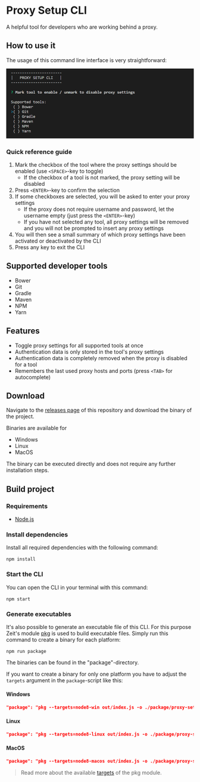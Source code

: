 # Proxy Setup CLI

A helpful tool for developers who are working behind a proxy.

## How to use it
The usage of this command line interface is very straightforward:

<img alt="demo" src="images/demo.gif"/>

### Quick reference guide

1. Mark the checkbox of the tool where the proxy settings should be enabled (use `<SPACE>`-key to toggle)
    - If the checkbox of a tool is not marked, the proxy setting will be disabled
2. Press `<ENTER>`-key to confirm the selection
3. If some checkboxes are selected, you will be asked to enter your proxy settings
    - If the proxy does not require username and password, let the username empty (just press the `<ENTER>`-key) 
    - If you have not selected any tool, all proxy settings will be removed and you will not be prompted to insert any proxy settings
4. You will then see a small summary of which proxy settings have been activated or deactivated by the CLI
5. Press any key to exit the CLI

## Supported developer tools
- Bower
- Git
- Gradle
- Maven
- NPM
- Yarn

## Features
- Toggle proxy settings for all supported tools at once
- Authentication data is only stored in the tool's proxy settings
- Authentication data is completely removed when the proxy is disabled for a tool
- Remembers the last used proxy hosts and ports (press `<TAB>` for autocomplete)

## Download
Navigate to the [releases page](https://github.com/PKief/proxy-setup-cli/releases) of this repository and download the binary of the project.

Binaries are available for
- Windows
- Linux
- MacOS

The binary can be executed directly and does not require any further installation steps.

## Build project
### Requirements
- [Node.js](https://nodejs.org/en/)

### Install dependencies
Install all required dependencies with the following command:

```
npm install
```

### Start the CLI
You can open the CLI in your terminal with this command:

```
npm start
```

### Generate executables
It's also possible to generate an executable file of this CLI. For this purpose Zeit's module [pkg](https://github.com/zeit/pkg) is used to build executable files. Simply run this command to create a binary for each platform:

```
npm run package
```

The binaries can be found in the "package"-directory.

If you want to create a binary for only one platform you have to adjust the `targets` argument in the `package`-script like this:

#### Windows
```json
"package": "pkg --targets=node8-win out/index.js -o ./package/proxy-setup-cli",
```

#### Linux
```json
"package": "pkg --targets=node8-linux out/index.js -o ./package/proxy-setup-cli",
```

#### MacOS
```json
"package": "pkg --targets=node8-macos out/index.js -o ./package/proxy-setup-cli",
```

> Read more about the available [targets](https://github.com/zeit/pkg#targets) of the pkg module.
